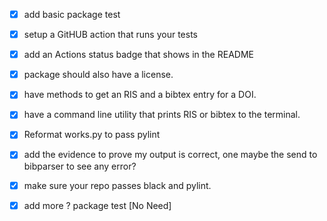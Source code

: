 - [x] add basic package test
- [x] setup a GitHUB action that runs your tests
- [x] add an Actions status badge that shows in the README
- [x] package should also have a license.
- [x] have methods to get an RIS and a bibtex entry for a DOI.
- [x] have a command line utility that prints RIS or bibtex to the terminal.
- [x] Reformat works.py to pass pylint
- [x] add the evidence to prove my output is correct, one maybe the send to bibparser to see any error?
- [x] make sure your repo passes black and pylint.
- [x] add more ? package test [No Need]

